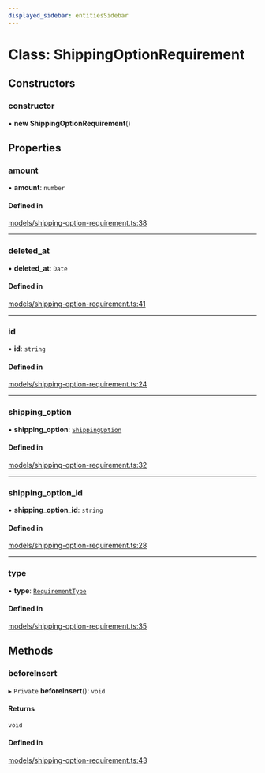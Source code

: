 ```yaml
---
displayed_sidebar: entitiesSidebar
---
```


# Class: ShippingOptionRequirement

## Constructors

### constructor

• **new ShippingOptionRequirement**()

## Properties

### amount

• **amount**: `number`

#### Defined in

[models/shipping-option-requirement.ts:38](https://github.com/medusajs/medusa/blob/105c68929/packages/medusa/src/models/shipping-option-requirement.ts#L38)

___

### deleted\_at

• **deleted\_at**: `Date`

#### Defined in

[models/shipping-option-requirement.ts:41](https://github.com/medusajs/medusa/blob/105c68929/packages/medusa/src/models/shipping-option-requirement.ts#L41)

___

### id

• **id**: `string`

#### Defined in

[models/shipping-option-requirement.ts:24](https://github.com/medusajs/medusa/blob/105c68929/packages/medusa/src/models/shipping-option-requirement.ts#L24)

___

### shipping\_option

• **shipping\_option**: [`ShippingOption`](ShippingOption.md)

#### Defined in

[models/shipping-option-requirement.ts:32](https://github.com/medusajs/medusa/blob/105c68929/packages/medusa/src/models/shipping-option-requirement.ts#L32)

___

### shipping\_option\_id

• **shipping\_option\_id**: `string`

#### Defined in

[models/shipping-option-requirement.ts:28](https://github.com/medusajs/medusa/blob/105c68929/packages/medusa/src/models/shipping-option-requirement.ts#L28)

___

### type

• **type**: [`RequirementType`](../enums/RequirementType.md)

#### Defined in

[models/shipping-option-requirement.ts:35](https://github.com/medusajs/medusa/blob/105c68929/packages/medusa/src/models/shipping-option-requirement.ts#L35)

## Methods

### beforeInsert

▸ `Private` **beforeInsert**(): `void`

#### Returns

`void`

#### Defined in

[models/shipping-option-requirement.ts:43](https://github.com/medusajs/medusa/blob/105c68929/packages/medusa/src/models/shipping-option-requirement.ts#L43)
